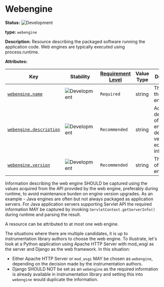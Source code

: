 # Webengine

<!-- semconv entity.webengine -->
<!-- NOTE: THIS TEXT IS AUTOGENERATED. DO NOT EDIT BY HAND. -->
<!-- see templates/registry/markdown/snippet.md.j2 -->
<!-- prettier-ignore-start -->
<!-- markdownlint-capture -->
<!-- markdownlint-disable -->


**Status:** ![Development](https://img.shields.io/badge/-development-blue)

**type:** `webengine`

**Description:** Resource describing the packaged software running the application code. Web engines are typically executed using process.runtime.

**Attributes:**

| Key | Stability | [Requirement Level](https://opentelemetry.io/docs/specs/semconv/general/attribute-requirement-level/) | Value Type | Description | Example Values |
|---|---|---|---|---|---|
| [`webengine.name`](/docs/registry/attributes/webengine.md) | ![Development](https://img.shields.io/badge/-development-blue) | `Required` | string | The name of the web engine. | `WildFly` |
| [`webengine.description`](/docs/registry/attributes/webengine.md) | ![Development](https://img.shields.io/badge/-development-blue) | `Recommended` | string | Additional description of the web engine (e.g. detailed version and edition information). | `WildFly Full 21.0.0.Final (WildFly Core 13.0.1.Final) - 2.2.2.Final` |
| [`webengine.version`](/docs/registry/attributes/webengine.md) | ![Development](https://img.shields.io/badge/-development-blue) | `Recommended` | string | The version of the web engine. | `21.0.0` |

<!-- markdownlint-restore -->
<!-- prettier-ignore-end -->
<!-- END AUTOGENERATED TEXT -->
<!-- endsemconv -->

Information describing the web engine SHOULD be captured using the values acquired from the API provided by the web engine, preferably during runtime, to avoid maintenance burden on engine version upgrades. As an example - Java engines are often but not always packaged as application servers. For Java application servers supporting Servlet API the required information MAY be captured by invoking `ServletContext.getServerInfo()` during runtime and parsing the result.

A resource can be attributed to at most one web engine.

The situations where there are multiple candidates, it is up to instrumentation library authors to choose the web engine. To illustrate, let's look at a Python application using Apache HTTP Server with mod_wsgi as the server and Django as the web framework. In this situation:

- Either Apache HTTP Server or `mod_wsgi` MAY be chosen as `webengine`, depending on the decision made by the instrumentation authors.
- Django SHOULD NOT be set as an `webengine` as the required information is already available in instrumentation library and setting this into `webengine` would duplicate the information.
